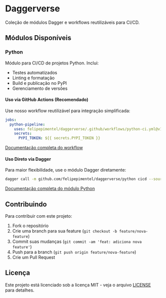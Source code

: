 # Daggerverse

Coleção de módulos Dagger e workflows reutilizáveis para CI/CD.

## Módulos Disponíveis

### Python

Módulo para CI/CD de projetos Python. Inclui:

- Testes automatizados
- Linting e formatação
- Build e publicação no PyPI
- Gerenciamento de versões

#### Uso via GitHub Actions (Recomendado)

Use nosso workflow reutilizável para integração simplificada:

```yaml
jobs:
  python-pipeline:
    uses: felipepimentel/daggerverse/.github/workflows/python-ci.yml@v1
    secrets:
      PYPI_TOKEN: ${{ secrets.PYPI_TOKEN }}
```

[Documentação completa do workflow](.github/workflows/README.md)

#### Uso Direto via Dagger

Para maior flexibilidade, use o módulo Dagger diretamente:

```bash
dagger call -m github.com/felipepimentel/daggerverse/python cicd --source . --token env:PYPI_TOKEN
```

[Documentação completa do módulo Python](python/README.md)

## Contribuindo

Para contribuir com este projeto:

1. Fork o repositório
2. Crie uma branch para sua feature (`git checkout -b feature/nova-feature`)
3. Commit suas mudanças (`git commit -am 'feat: adiciona nova feature'`)
4. Push para a branch (`git push origin feature/nova-feature`)
5. Crie um Pull Request

## Licença

Este projeto está licenciado sob a licença MIT - veja o arquivo [LICENSE](LICENSE) para detalhes.
